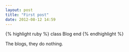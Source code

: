 ```yaml
---
layout: post
title: "First post"
date: 2012-08-12 14:59
---
```

{% highlight ruby %}
class Blog
end
{% endhighlight %}

The blogs, they do nothing.

